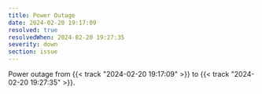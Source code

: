 ```yaml
---
title: Power Outage
date: 2024-02-20 19:17:09
resolved: true
resolvedWhen: 2024-02-20 19:27:35
severity: down
section: issue
---
```


Power outage from {{< track "2024-02-20 19:17:09" >}} to {{< track "2024-02-20 19:27:35" >}}.
